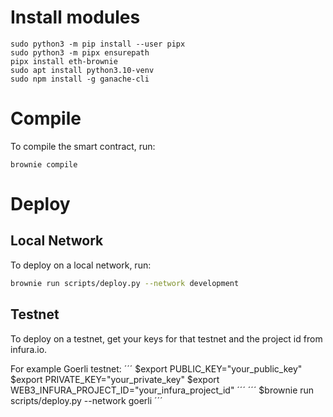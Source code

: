 # Install modules
```
sudo python3 -m pip install --user pipx
sudo python3 -m pipx ensurepath
pipx install eth-brownie
sudo apt install python3.10-venv
sudo npm install -g ganache-cli
```

# Compile

To compile the smart contract, run:
```
brownie compile
```

# Deploy
## Local Network
To deploy on a local network, run:
```bash
brownie run scripts/deploy.py --network development
```

## Testnet
To deploy on a testnet, get your keys for that testnet and the project id from infura.io.

For example Goerli testnet:
´´´
$export PUBLIC_KEY="your_public_key"
$export PRIVATE_KEY="your_private_key"
$export WEB3_INFURA_PROJECT_ID="your_infura_project_id"
´´´
´´´
$brownie run scripts/deploy.py --network goerli
´´´